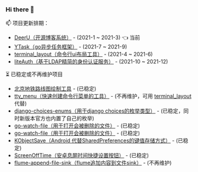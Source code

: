 
### Hi there 👋

📫 项目更新排期：  

* [DeerU（开源博客系统）](https://github.com/gojuukaze/DeerU) - (2021-1 ~ 2021-3)  👈 当前
* [YTask（go异步任务框架）](https://github.com/gojuukaze/YTask) - (2021-7 ~ 2021-9)
* [terminal_layout（命令行ui布局工具）](https://github.com/gojuukaze/terminal_layout) - (2021-4 ~ 2021-6)
* [liteAuth（基于LDAP精简的身份认证服务）](https://github.com/gojuukaze/liteAuth) - (2021-10 ~ 2021-12)

⏳ 已稳定或不再维护项目
* [北京地铁路线图绘制工具](https://github.com/gojuukaze/BJSubwayPen) - (已稳定)
* [tty_menu（快速创建命令行菜单的工具）](https://github.com/gojuukaze/tty_menu) - (不再维护，可用 [terminal_layout](https://github.com/gojuukaze/terminal_layout) 代替)
* [django-choices-enums（用于django choices的枚举类型）](https://github.com/gojuukaze/django-choices-enums) - (已稳定，同时新版本官方也内置了自己的枚举)
* [go-watch-file（用于打开会被删除的文件）](https://github.com/gojuukaze/go-watch-file) - (已稳定)
* [go-watch-file（用于打开会被删除的文件）](https://github.com/gojuukaze/go-watch-file) - (已稳定)
* [KObjectSave（Android 代替SharedPreferences的键值存储方式）](https://github.com/gojuukaze/KObjectSave) - (已稳定)
* [ScreenOffTime（安卓息屏时间快捷设置按钮）](https://github.com/gojuukaze/ScreenOffTime) - (已稳定)
* [flume-append-file-sink（flume追加内容到文件sink）](https://github.com/gojuukaze/flume-append-file-sink) - (不再维护)



<!--
**gojuukaze/gojuukaze** is a ✨ _special_ ✨ repository because its `README.md` (this file) appears on your GitHub profile.

Here are some ideas to get you started:

- 🔭 I’m currently working on ...
- 🌱 I’m currently learning ...
- 👯 I’m looking to collaborate on ...
- 🤔 I’m looking for help with ...
- 💬 Ask me about ...
- 📫 How to reach me: ...
- 😄 Pronouns: ...
- ⚡ Fun fact: ...
-->
